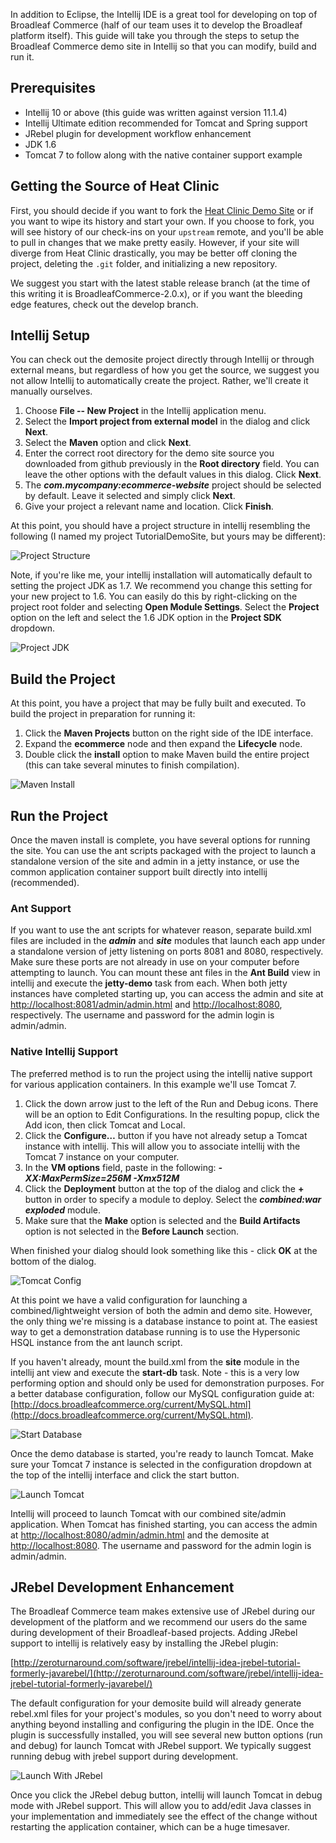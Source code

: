 In addition to Eclipse, the Intellij IDE is a great tool for developing on top of Broadleaf Commerce (half of our team uses it to develop the Broadleaf platform itself). This guide will take you through the steps to setup the Broadleaf Commerce demo site in Intellij so that you can modify, build and run it.

## Prerequisites

 - Intellij 10 or above (this guide was written against version 11.1.4)
 - Intellij Ultimate edition recommended for Tomcat and Spring support
 - JRebel plugin for development workflow enhancement
 - JDK 1.6
 - Tomcat 7 to follow along with the native container support example

## Getting the Source of Heat Clinic

First, you should decide if you want to fork the [Heat Clinic Demo Site](https://github.com/BroadleafCommerce/DemoSite) or if you want to wipe its history and start your own. If you choose to fork, you will see history of our check-ins on your `upstream` remote, and you'll be able to pull in changes that we make pretty easily. However, if your site will diverge from Heat Clinic drastically, you may be better off cloning the project, deleting the `.git` folder, and initializing a new repository.

We suggest you start with the latest stable release branch (at the time of this writing it is BroadleafCommerce-2.0.x), or if you want the bleeding edge features, check out the develop branch.

## Intellij Setup

You can check out the demosite project directly through Intellij or through external means, but regardless of how you get the source, we suggest you not allow Intellij to automatically create the project. Rather, we'll create it manually ourselves.

1. Choose **File -- New Project** in the Intellij application menu.
2. Select the **Import project from external model** in the dialog and click **Next**.
3. Select the **Maven** option and click **Next**.
4. Enter the correct root directory for the demo site source you downloaded from github previously in the **Root directory** field. You can leave the other options with the default values in this dialog. Click **Next**.
5. The ***com.mycompany:ecommerce-website*** project should be selected by default. Leave it selected and simply click **Next**.
6. Give your project a relevant name and location. Click **Finish**.

At this point, you should have a project structure in intellij resembling the following (I named my project TutorialDemoSite, but yours may be different):

![Project Structure](images/intellij-project-structure.png)

Note, if you're like me, your intellij installation will automatically default to setting the project JDK as 1.7. We recommend you change this setting for your new project to 1.6. You can easily do this by right-clicking on the project root folder and selecting
**Open Module Settings**. Select the **Project** option on the left and select the 1.6 JDK option in the **Project SDK** dropdown.

![Project JDK](images/intellij-project-jdk.png)

## Build the Project

At this point, you have a project that may be fully built and executed. To build the project in preparation for running it:

1. Click the **Maven Projects** button on the right side of the IDE interface.
2. Expand the **ecommerce** node and then expand the **Lifecycle** node.
3. Double click the **install** option to make Maven build the entire project (this can take several minutes to finish compilation).

![Maven Install](images/intellij-maven-install.png)

## Run the Project

Once the maven install is complete, you have several options for running the site. You can use the ant scripts packaged with the project to launch a standalone version of the site and admin in a jetty instance, or use the common application container support built directly into intellij (recommended).

### Ant Support

If you want to use the ant scripts for whatever reason, separate build.xml files are included in the ***admin*** and ***site*** modules that launch each app under a standalone version of jetty listening on ports 8081 and 8080, respectively. Make sure these ports are not already in use on your computer before attempting to launch. You can mount these ant files in the **Ant Build** view in intellij and execute the **jetty-demo** task from each. When both jetty instances have completed starting up, you can access the admin and site at [http://localhost:8081/admin/admin.html](http://localhost:8081/admin/admin.html) and [http://localhost:8080](http://localhost:8080), respectively. The username and password for the admin login is admin/admin.

### Native Intellij Support

The preferred method is to run the project using the intellij native support for various application containers. In this example we'll use Tomcat 7.

1. Click the down arrow just to the left of the Run and Debug icons. There will be an option to Edit Configurations. In the resulting popup, click the Add icon, then click Tomcat and Local.
2. Click the **Configure…** button if you have not already setup a Tomcat instance with intellij. This will allow you to associate intellij with the Tomcat 7 instance on your computer.
3. In the **VM options** field, paste in the following: ***-XX:MaxPermSize=256M -Xmx512M***
4. Click the **Deployment** button at the top of the dialog and click the **+** button in order to specify a module to deploy. Select the ***combined:war exploded*** module.
5. Make sure that the **Make** option is selected and the **Build Artifacts** option is not selected in the **Before Launch** section.

When finished your dialog should look something like this - click **OK** at the bottom of the dialog.

![Tomcat Config](images/intellij-tomcat-config.png)

At this point we have a valid configuration for launching a combined/lightweight version of both the admin and demo site. However, the only thing we're missing is a database instance to point at. The easiest way to get a demonstration database running is to use the Hypersonic HSQL instance from the ant launch script.

If you haven't already, mount the build.xml from the **site** module in the intellij ant view and execute the **start-db** task. Note - this is a very low performing option and should only be used for demonstration purposes. For a better database configuration, follow our MySQL configuration guide at: [http://docs.broadleafcommerce.org/current/MySQL.html](http://docs.broadleafcommerce.org/current/MySQL.html).

![Start Database](images/intellij-start-db.png)

Once the demo database is started, you're ready to launch Tomcat. Make sure your Tomcat 7 instance is selected in the configuration dropdown at the top of the intellij interface and click the start button.

![Launch Tomcat](images/intellij-launch-tomcat.png)

Intellij will proceed to launch Tomcat with our combined site/admin application. When Tomcat has finished starting, you can access the admin at [http://localhost:8080/admin/admin.html](http://localhost:8080/admin/admin.html) and the demosite at [http://localhost:8080](http://localhost:8080). The username and password for the admin login is admin/admin.

## JRebel Development Enhancement

The Broadleaf Commerce team makes extensive use of JRebel during our development of the platform and we recommend our users do the same during development of their Broadleaf-based projects. Adding JRebel support to intellij is relatively easy by installing the JRebel plugin:

[http://zeroturnaround.com/software/jrebel/intellij-idea-jrebel-tutorial-formerly-javarebel/](http://zeroturnaround.com/software/jrebel/intellij-idea-jrebel-tutorial-formerly-javarebel/)

The default configuration for your demosite build will already generate rebel.xml files for your project's modules, so you don't need to worry about anything beyond installing and configuring the plugin in the IDE. Once the plugin is successfully installed, you will see several new button options (run and debug) for launch Tomcat with JRebel support. We typically suggest running debug with jrebel support during development.

![Launch With JRebel](images/intellij-launch-jrebel.png)

Once you click the JRebel debug button, intellij will launch Tomcat in debug mode with JRebel support. This will allow you to add/edit Java classes in your implementation and immediately see the effect of the change without restarting the application container, which can be a huge timesaver.











